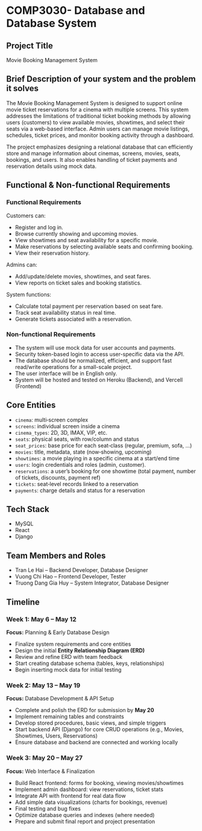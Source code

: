 # COMP3030- Database and Database System

## Project Title
Movie Booking Management System

## Brief Description of your system and the problem it solves

The Movie Booking Management System is designed to support online movie ticket reservations for a cinema with multiple screens. This system addresses the limitations of traditional ticket booking methods by allowing users (customers) to view available movies, showtimes, and select their seats via a web-based interface. Admin users can manage movie listings, schedules, ticket prices, and monitor booking activity through a dashboard.

The project emphasizes designing a relational database that can efficiently store and manage information about cinemas, screens, movies, seats, bookings, and users. It also enables handling of ticket payments and reservation details using mock data.

## Functional & Non-functional Requirements

### Functional Requirements

Customers can:

- Register and log in.
- Browse currently showing and upcoming movies.
- View showtimes and seat availability for a specific movie.
- Make reservations by selecting available seats and confirming booking.
- View their reservation history.

Admins can:

- Add/update/delete movies, showtimes, and seat fares.
- View reports on ticket sales and booking statistics.

System functions:

- Calculate total payment per reservation based on seat fare.
- Track seat availability status in real time.
- Generate tickets associated with a reservation.

### Non-functional Requirements

- The system will use mock data for user accounts and payments.
- Security token-based login to access user-specific data via the API.
- The database should be normalized, efficient, and support fast read/write operations for a small-scale project.
- The user interface will be in English only.
- System will be hosted and tested on Heroku (Backend), and Vercell (Frontend)


## Core Entities
- `cinema`: multi‑screen complex
- `screens`: individual screen inside a cinema
- `cinema_types`: 2D, 3D, IMAX, VIP, etc.
- `seats`: physical seats, with row/column and status
- `seat_prices`: base price for each seat‑class (regular, premium, sofa, …)
- `movies`: title, metadata, state (now‑showing, upcoming)
- `showtimes`: a movie playing in a specific cinema at a start/end time
- `users`: login credentials and roles (admin, customer).
- `reservations`: a user’s booking for one showtime (total payment, number of tickets, discounts, payment ref)
- `tickets`: seat‑level records linked to a reservation
- `payments`: charge details and status for a reservation

## Tech Stack
- MySQL
- React
- Django

## Team Members and Roles
- Tran Le Hai – Backend Developer, Database Designer
- Vuong Chi Hao – Frontend Developer, Tester
- Truong Dang Gia Huy – System Integrator, Database Designer

## Timeline

### Week 1: May 6 – May 12  
**Focus:** Planning & Early Database Design  
- Finalize system requirements and core entities  
- Design the initial **Entity Relationship Diagram (ERD)**  
- Review and refine ERD with team feedback  
- Start creating database schema (tables, keys, relationships)  
- Begin inserting mock data for initial testing  

### Week 2: May 13 – May 19  
**Focus:** Database Development & API Setup  
- Complete and polish the ERD for submission by **May 20**  
- Implement remaining tables and constraints  
- Develop stored procedures, basic views, and simple triggers  
- Start backend API (Django) for core CRUD operations (e.g., Movies, Showtimes, Users, Reservations)  
- Ensure database and backend are connected and working locally  

### Week 3: May 20 – May 27  
**Focus:** Web Interface & Finalization  
- Build React frontend: forms for booking, viewing movies/showtimes  
- Implement admin dashboard: view reservations, ticket stats  
- Integrate API with frontend for real data flow  
- Add simple data visualizations (charts for bookings, revenue)  
- Final testing and bug fixes  
- Optimize database queries and indexes (where needed)  
- Prepare and submit final report and project presentation  


